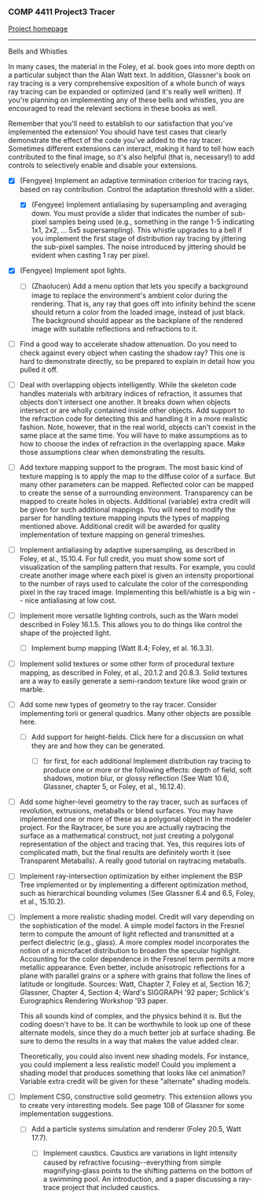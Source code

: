 ### COMP 4411 Project3 Tracer
[Project homepage](https://course.cse.ust.hk/comp4411/Password_Only/projects/trace02/index.html)
*** 
Bells and Whistles

In many cases, the material in the Foley, et al. book goes into more depth on a particular subject than the Alan Watt text. In addition, Glassner's book on ray tracing is a very comprehensive exposition of a whole bunch of ways ray tracing can be expanded or optimized (and it's really well written). If you're planning on implementing any of these bells and whistles, you are encouraged to read the relevant sections in these books as well.

Remember that you'll need to establish to our satisfaction that you've implemented the extension! You should have test cases that clearly demonstrate the effect of the code you've added to the ray tracer. Sometimes different extensions can interact, making it hard to tell how each contributed to the final image, so it's also helpful (that is, necessary!) to add controls to selectively enable and disable your extensions.

* [x]  (Fengyee) Implement an adaptive termination criterion for tracing rays, based on ray contribution. Control the adaptation threshold with a slider.

    - [x]  (Fengyee) Implement antialiasing by supersampling and averaging down.  You must provide a slider that indicates the number of sub-pixel samples being used (e.g., something in the range 1-5 indicating 1x1, 2x2, ... 5x5 supersampling). This whistle upgrades to a bell if you implement the first stage of distribution ray tracing by jittering the sub-pixel samples.  The noise introduced by jittering should be evident when casting 1 ray per pixel.

* [x]  (Fengyee) Implement spot lights.

    - [ ]  (Zhaolucen) Add a menu option that lets you specify a background image to replace the environment's ambient color during the rendering.  That is, any ray that goes off into infinity behind the scene should return a color from the loaded image, instead of just black.  The background should appear as the backplane of the rendered image with suitable reflections and refractions to it.

* [ ] Find a good way to accelerate shadow attenuation.  Do you need to check against every object when casting the shadow ray?  This one is hard to demonstrate directly, so be prepared to explain in detail how you pulled it off.

* [ ] Deal with overlapping objects intelligently.  While the skeleton code handles materials with arbitrary indices of refraction, it assumes that objects don't intersect one another. It breaks down when objects intersect or are wholly contained inside other objects. Add support to the refraction code for detecting this and handling it in a more realistic fashion.  Note, however, that in the real world, objects can't coexist in the same place at the same time. You will have to make assumptions as to how to choose the index of refraction in the overlapping space.  Make those assumptions clear when demonstrating the results.
* [ ] Add texture mapping support to the program. The most basic kind of texture mapping is to apply the map to the diffuse color of a surface. But many other parameters can be mapped. Reflected color can be mapped to create the sense of a surrounding environment. Transparency can be mapped to create holes in objects. Additional (variable) extra credit will be given for such additional mappings.  You will need to modify the parser for handling texture mapping inputs the types of mapping mentioned above.  Additional credit will be awarded for quality implementation of texture mapping on general trimeshes.
* [ ] Implement antialiasing by adaptive supersampling, as described in Foley, et al., 15.10.4.  For full credit, you must show some sort of visualization of the sampling pattern that results.  For example, you could create another image where each pixel is given an intensity proportional to the number of rays used to calculate the color of the corresponding pixel in the ray traced image.  Implementing this bell/whistle is a big win -- nice antialiasing at low cost.
* [ ] Implement more versatile lighting controls, such as the Warn model described in Foley 16.1.5. This allows you to do things like control the shape of the projected light.

    - [ ] Implement bump mapping (Watt 8.4; Foley, et al. 16.3.3).

* [ ] Implement solid textures or some other form of procedural texture mapping, as described in Foley, et al., 20.1.2 and 20.8.3. Solid textures are a way to easily generate a semi-random texture like wood grain or marble.

* [ ] Add some new types of geometry to the ray tracer. Consider implementing torii or general quadrics. Many other objects are possible here.

    - [ ] Add support for height-fields. Click here for a discussion on what they are and how they can be generated.  

        + [ ] for first, for each additional
            Implement distribution ray tracing to produce one or more or the following effects: depth of field, soft shadows, motion blur, or glossy reflection (See Watt 10.6, Glassner, chapter 5, or Foley, et al., 16.12.4).

- [ ] Add some higher-level geometry to the ray tracer, such as surfaces of revolution, extrusions, metaballs or blend surfaces.  You may have implemented one or more of these as a polygonal object in the modeler project.  For the Raytracer, be sure you are actually raytracing the surface as a mathematical construct, not just creating a polygonal representation of the object and tracing that.  Yes, this requires lots of complicated math, but the final results are definitely worth it (see Transparent Metaballs).  A really good tutorial on raytracing metaballs.

- [ ] Implement ray-intersection optimization by either implement the BSP Tree implemented or by implementing a different optimization method, such as hierarchical bounding volumes (See Glassner 6.4 and 6.5, Foley, et al., 15.10.2).

- [ ] Implement a more realistic shading model. Credit will vary depending on the sophistication of the model. A simple model factors in the Fresnel term to compute the amount of light reflected and transmitted at a perfect dielectric (e.g., glass). A more complex model incorporates the notion of a microfacet distribution to broaden the specular highlight. Accounting for the color dependence in the Fresnel term permits a more metallic appearance. Even better, include anisotropic reflections for a plane with parallel grains or a sphere with grains that follow the lines of latitude or longitude. Sources: Watt, Chapter 7, Foley et al, Section 16.7; Glassner, Chapter 4, Section 4; Ward's SIGGRAPH '92 paper; Schlick's Eurographics Rendering Workshop '93 paper.

    This all sounds kind of complex, and the physics behind it is. But the coding doesn't have to be. It can be worthwhile to look up one of these alternate models, since they do a much better job at surface shading.  Be sure to demo the results in a way that makes the value added clear.

    Theoretically, you could also invent new shading models. For instance, you could implement a less realistic model! Could you implement a shading model that produces something that looks like cel animation? Variable extra credit will be given for these "alternate" shading models. 

* [ ] Implement CSG, constructive solid geometry. This extension allows you to create very interesting models. See page 108 of Glassner for some implementation suggestions.

    - [ ] Add a particle systems simulation and renderer (Foley 20.5, Watt 17.7).

        + [ ] Implement caustics.  Caustics are variations in light intensity caused by refractive focusing--everything from simple magnifying-glass points to the shifting patterns on the bottom of a swimming pool.  An introduction, and a paper discussing a ray-trace project that included caustics.